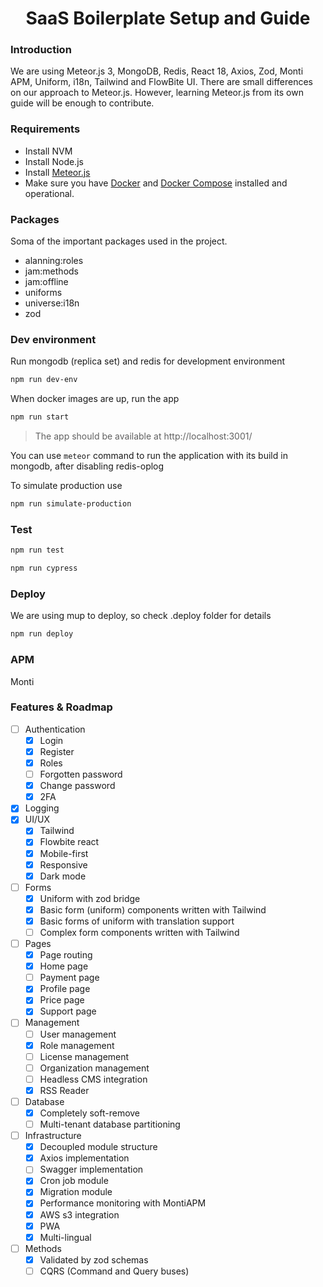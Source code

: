 <h1 align="center">
  SaaS Boilerplate Setup and Guide
</h1>

### Introduction
We are using Meteor.js 3, MongoDB, Redis, React 18, Axios, Zod, Monti APM, Uniform, i18n, Tailwind and FlowBite UI.
There are small differences on our approach to Meteor.js. However, learning Meteor.js from its own guide will be
enough to contribute.

### Requirements
- Install NVM
- Install Node.js
- Install [Meteor.js](https://www.meteor.com/developers/install)
- Make sure you have [Docker](https://docs.docker.com/install) and [Docker Compose](https://docs.docker.com/compose/install/) installed and operational.

### Packages
Soma of the important packages used in the project.
- alanning:roles
- jam:methods
- jam:offline
- uniforms
- universe:i18n
- zod

### Dev environment
Run mongodb (replica set) and redis for development environment

```bash 
npm run dev-env
```

When docker images are up, run the app

```bash 
npm run start
```

> The app should be available at  http://localhost:3001/

You can use `meteor` command to run the application with its build in mongodb, after disabling redis-oplog

To simulate production use

```bash 
npm run simulate-production
```

### Test
```bash 
npm run test
```

```bash 
npm run cypress
```

### Deploy
We are using mup to deploy, so check .deploy folder for details

```bash 
npm run deploy
```

### APM
Monti

### Features & Roadmap
- [ ] Authentication
  - [x] Login
  - [x] Register
  - [x] Roles
  - [ ] Forgotten password
  - [x] Change password
  - [x] 2FA
- [x] Logging
- [x] UI/UX
  - [x] Tailwind
  - [x] Flowbite react
  - [x] Mobile-first
  - [x] Responsive
  - [x] Dark mode
- [ ] Forms
  - [x] Uniform with zod bridge
  - [x] Basic form (uniform) components written with Tailwind
  - [x] Basic forms of uniform with translation support
  - [ ] Complex form components written with Tailwind
- [ ] Pages
  - [x] Page routing
  - [x] Home page
  - [ ] Payment page 
  - [x] Profile page
  - [x] Price page
  - [x] Support page
- [ ] Management
  - [ ] User management
  - [x] Role management
  - [ ] License management 
  - [ ] Organization management
  - [ ] Headless CMS integration
  - [x] RSS Reader
- [ ] Database
  - [x] Completely soft-remove
  - [ ] Multi-tenant database partitioning
- [ ] Infrastructure
  - [x] Decoupled module structure
  - [x] Axios implementation
  - [ ] Swagger implementation
  - [x] Cron job module
  - [x] Migration module
  - [x] Performance monitoring with MontiAPM
  - [x] AWS s3 integration
  - [x] PWA
  - [x] Multi-lingual
- [ ] Methods
  - [x] Validated by zod schemas
  - [ ] CQRS (Command and Query buses)
